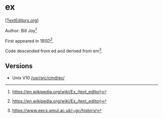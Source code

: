 # ex

[[TextEditors.org](https://texteditors.org/cgi-bin/wiki.pl?Ex)]

Author: Bill Joy[^wikipedia]

First appeared in 1BSD[^wikipedia].

Code descended from ed and derived from em[^coulouris-history].

[^coulouris-history]: https://www.eecs.qmul.ac.uk/~gc/history/

## Versions

- Unix V10 [/usr/src/cmd/ex/](https://www.tuhs.org/cgi-bin/utree.pl?file=V10/cmd/ex)

[^wikipedia]: https://en.wikipedia.org/wiki/Ex_(text_editor)
